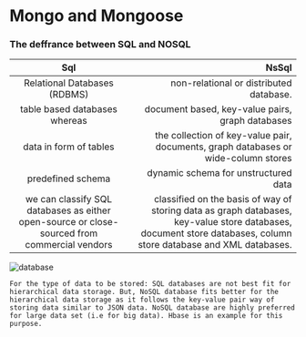 # Mongo and Mongoose

### The deffrance between SQL and NOSQL

|                                             Sql                                              |                                                                                                                                                            NsSql |
| :------------------------------------------------------------------------------------------: | ---------------------------------------------------------------------------------------------------------------------------------------------------------------: |
|                                 Relational Databases (RDBMS)                                 |                                                                                                                          non-relational or distributed database. |
|                                table based databases whereas                                 |                                                                                                                 document based, key-value pairs, graph databases |
|                                    data in form of tables                                    |                                                                               the collection of key-value pair, documents, graph databases or wide-column stores |
|                                      predefined schema                                       |                                                                                                                             dynamic schema for unstructured data |
| we can classify SQL databases as either open-source or close-sourced from commercial vendors | classified on the basis of way of storing data as graph databases, key-value store databases, document store databases, column store database and XML databases. |

![database](https://bs-uploads.toptal.io/blackfish-uploads/blog/post/seo/og_image_file/og_image/15493/0712-Bad_Practices_in_Database_Design_-_Are_You_Making_These_Mistakes_Dan_Social-754bc73011e057dc76e55a44a954e0c3.png)

```
For the type of data to be stored: SQL databases are not best fit for hierarchical data storage. But, NoSQL database fits better for the hierarchical data storage as it follows the key-value pair way of storing data similar to JSON data. NoSQL database are highly preferred for large data set (i.e for big data). Hbase is an example for this purpose.
```
